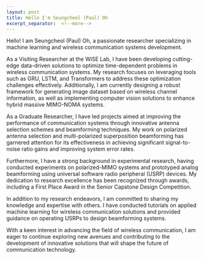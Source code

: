 ```yaml
---
layout: post
title: Hello I'm Seungcheol (Paul) Oh
excerpt_separator:  <!--more-->
---
```


Hello! I am Seungcheol (Paul) Oh, a passionate researcher specializing in machine learning and wireless communication systems development.

As a Visiting Researcher at the WiSE Lab, I have been developing cutting-edge data-driven solutions to optimize time-dependent problems in wireless communication systems. My research focuses on leveraging 
tools such as GRU, LSTM, and Transformers to address these optimization challenges effectively. Additionally, I am currently designing a robust framework for generating image dataset based on wireless channel information, as well as implementing computer vision solutions to enhance hybrid massive MIMO-NOMA systems.

As a Graduate Researcher, I have led projects aimed at improving the performance of communication systems through innovative antenna selection schemes and beamforming techniques. My work on polarized antenna selection and multi-polarized superposition beamforming has garnered attention for its effectiveness in achieving significant signal-to-noise ratio gains and improving system error rates.

Furthermore, I have a strong background in experimental research, having conducted experiments on polarized-MIMO systems and prototyped analog beamforming using universal software radio peripheral (USRP) devices. My dedication to research excellence has been recognized through awards, including a First Place Award in the Senior Capstone Design Competition.

In addition to my research endeavors, I am committed to sharing my knowledge and expertise with others. I have conducted tutorials on applied machine learning for wireless communication solutions and provided guidance on operating USRPs to design beamforming systems.

With a keen interest in advancing the field of wireless communication, I am eager to continue exploring new avenues and contributing to the development of innovative solutions that will shape the future of communication technology.
